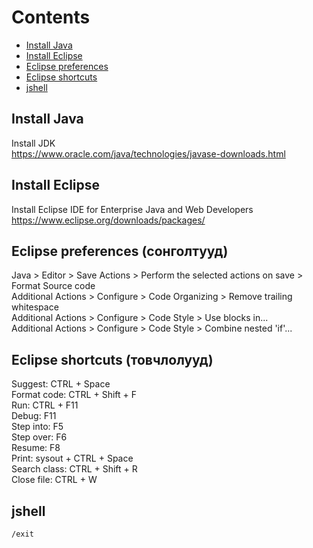 # Contents
* [Install Java](#Install-Java)
* [Install Eclipse](#Install-Eclipse)
* [Eclipse preferences](#Eclipse-preferences-сонголтууд)
* [Eclipse shortcuts](#Eclipse-shortcuts-товчлолууд)
* [jshell](#jshell)

## Install Java
Install JDK  
https://www.oracle.com/java/technologies/javase-downloads.html  

## Install Eclipse
Install Eclipse IDE for Enterprise Java and Web Developers  
https://www.eclipse.org/downloads/packages/  

## Eclipse preferences (сонголтууд)
Java > Editor > Save Actions > Perform the selected actions on save > Format Source code  
Additional Actions > Configure > Code Organizing > Remove trailing whitespace  
Additional Actions > Configure > Code Style > Use blocks in...  
Additional Actions > Configure > Code Style > Combine nested 'if'...  

## Eclipse shortcuts (товчлолууд)
Suggest: CTRL + Space  
Format code: CTRL + Shift + F  
Run: CTRL + F11  
Debug: F11  
Step into: F5  
Step over: F6  
Resume: F8  
Print: sysout + CTRL + Space  
Search class: CTRL + Shift + R  
Close file: CTRL + W  

## jshell
```
/exit
```  
